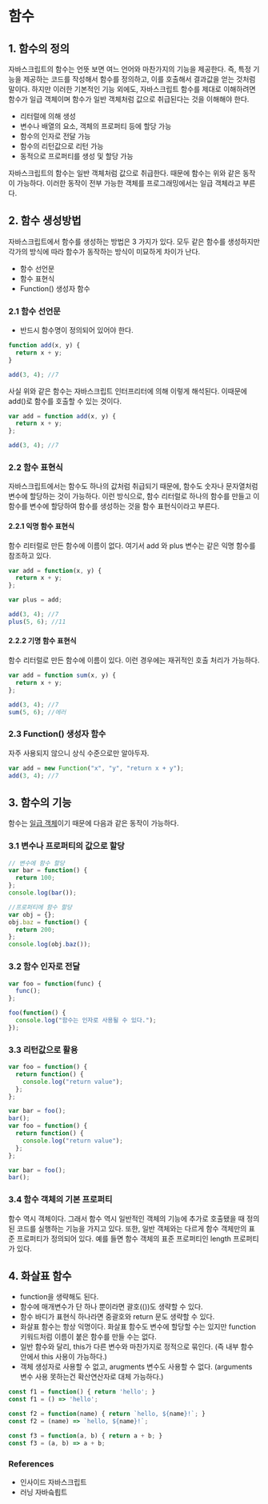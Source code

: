 # 함수

## 1. 함수의 정의

자바스크립트의 함수는 언뜻 보면 여느 언어와 마찬가지의 기능을 제공한다. 즉, 특정 기능을 제공하는 코드를 작성해서 함수를 정의하고, 이를 호출해서 결과값을 얻는 것처럼 말이다. 하지만 이러한 기본적인 기능 외에도, 자바스크립트 함수를 제대로 이해하려면 함수가 일급 객체이며 함수가 일반 객체처럼 값으로 취급된다는 것을 이해해야 한다.

* 리터럴에 의해 생성
* 변수나 배열의 요소, 객체의 프로퍼티 등에 할당 가능
* 함수의 인자로 전달 가능
* 함수의 리턴값으로 리턴 가능
* 동적으로 프로퍼티를 생성 및 할당 가능  

자바스크립트의 함수는 일반 객체처럼 값으로 취급한다. 때문에 함수는 위와 같은 동작이 가능하다. 이러한 동작이 전부 가능한 객체를 프로그래밍에서는 일급 객체라고 부른다.

## 2. 함수 생성방법

자바스크립트에서 함수를 생성하는 방법은 3 가지가 있다. 모두 같은 함수를 생성하지만 각가의 방식에 따라 함수가 동작하는 방식이 미묘하게 차이가 난다.

* 함수 선언문
* 함수 표현식
* Function\(\) 생성자 함수

### 2.1 함수 선언문

* 반드시 함수명이 정의되어 있어야 한다.

```javascript
function add(x, y) {
  return x + y;
}

add(3, 4); //7
```

사실 위와 같은 함수는 자바스크립트 인터프리터에 의해 이렇게 해석된다. 이때문에 add\(\)로 함수를 호출할 수 있는 것이다.

```javascript
var add = function add(x, y) {
  return x + y;
};

add(3, 4); //7
```

### 2.2 함수 표현식

자바스크립트에서는 함수도 하나의 값처럼 취급되기 때문에, 함수도 숫자나 문자열처럼 변수에 할당하는 것이 가능하다. 이런 방식으로, 함수 리터럴로 하나의 함수를 만들고 이 함수를 변수에 할당하여 함수를 생성하는 것을 함수 표현식이라고 부른다.

#### 2.2.1 익명 함수 표현식

함수 리터럴로 만든 함수에 이름이 없다. 여기서 add 와 plus 변수는 같은 익명 함수를 참조하고 있다.

```javascript
var add = function(x, y) {
  return x + y;
};

var plus = add;

add(3, 4); //7
plus(5, 6); //11
```

#### 2.2.2 기명 함수 표현식

함수 리터럴로 만든 함수에 이름이 있다. 이런 경우에는 재귀적인 호출 처리가 가능하다.

```javascript
var add = function sum(x, y) {
  return x + y;
};

add(3, 4); //7
sum(5, 6); //에러
```

### 2.3 Function\(\) 생성자 함수

자주 사용되지 않으니 상식 수준으로만 알아두자.

```javascript
var add = new Function("x", "y", "return x + y");
add(3, 4); //7
```

## 3. 함수의 기능

함수는 [일급 객체](https://ko.wikipedia.org/wiki/%EC%9D%BC%EA%B8%89_%EA%B0%9D%EC%B2%B4)이기 때문에 다음과 같은 동작이 가능하다.

### 3.1 변수나 프로퍼티의 값으로 할당

```javascript
// 변수에 함수 할당
var bar = function() {
  return 100;
};
console.log(bar());

//프로퍼티에 함수 할당
var obj = {};
obj.baz = function() {
  return 200;
};
console.log(obj.baz());
```

### 3.2 함수 인자로 전달

```javascript
var foo = function(func) {
  func();
};

foo(function() {
  console.log("함수는 인자로 사용될 수 있다.");
});
```

### 3.3 리턴값으로 활용

```javascript
var foo = function() {
  return function() {
    console.log("return value");
  };
};

var bar = foo();
bar();
var foo = function() {
  return function() {
    console.log("return value");
  };
};

var bar = foo();
bar();
```

### 3.4 함수 객체의 기본 프로퍼티

함수 역시 객체이다. 그래서 함수 역시 일반적인 객체의 기능에 추가로 호출됐을 때 정의된 코드를 실행하는 기능을 가지고 있다. 또한, 일반 객체와는 다르게 함수 객체만의 표준 프로퍼티가 정의되어 있다. 예를 들면 함수 객체의 표준 프로퍼티인 length 프로퍼티가 있다.

## 4. 화살표 함수

* function을 생략해도 된다.
* 함수에 매개변수가 단 하나 뿐이라면 괄호(())도 생략할 수 있다.
* 함수 바디가 표현식 하나라면 중괄호와 return 문도 생략할 수 있다.
* 화살표 함수는 항상 익명이다. 화살표 함수도 변수에 할당할 수는 있지만 function 키워드처럼 이름이 붙은 함수를 만들 수는 없다.
* 일반 함수와 달리, this가 다른 변수와 마찬가지로 정적으로 묶인다. (즉 내부 함수 안에서 this 사용이 가능하다.)
* 객체 생성자로 사용할 수 없고, arugments 변수도 사용할 수 없다. (arguments 변수 사용 못하는건 확산연산자로 대체 가능하다.)

```js
const f1 = function() { return 'hello'; }
const f1 = () => 'hello';

const f2 = function(name) { return `hello, ${name}!`; }
const f2 = (name) => `hello, ${name}!`;

const f3 = function(a, b) { return a + b; }
const f3 = (a, b) => a + b;
```

### References

* 인사이드 자바스크립트
* 러닝 자바슼릡트